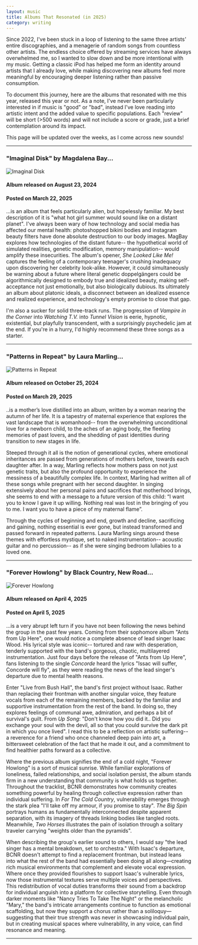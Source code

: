 ```yaml
---
layout: music
title: Albums That Resonated (in 2025)
category: writing
---
```

Since 2022, I've been stuck in a loop of listening to the same three artists' entire discographies, and a menagerie of random songs from countless other artists. The endless choice offered by streaming services have always overwhelmed me, so I wanted to slow down and be more intentional with my music. Getting a classic iPod has helped me form an identity around artists that I already love, while making discovering new albums feel more meaningful by encouraging deeper listening rather than passive consumption.

To document this journey, here are the albums that resonated with me this year, released this year or not. As a note, I've never been particularly interested in if music is "good" or "bad", instead I've love reading into artistic intent and the added value to specific populations. Each "review" will be short (>500 words) and will not include a score or grade, just a brief contemplation around its impact.

This page will be updated over the weeks, as I come across new sounds!

---
### "Imaginal Disk" by Magdalena Bay...
![Imaginal Disk](https://f4.bcbits.com/img/a3108453833_10.jpg)

#### Album released on August 23, 2024
#### Posted on March 22, 2025

...is an album that feels particularly alien, but hopelessly familiar. My best description of it is "what hot girl summer would sound like on a distant planet". I've always been wary of how technology and social media has affected our mental health: photoshopped bikini bodies and instagram beauty filters have done absolute destruction to our body images. MagBay explores how technologies of the distant future-- the hypothetical world of simulated realities, genetic modification, memory manipulation-- would amplify these insecurities. The album's opener, *She Looked Like Me!* captures the feeling of a contemporary teenager's crushing inadequacy upon discovering her celebrity look-alike. However, it could simultaneously be warning about a future where literal genetic doppelgängers could be algorithmically designed to embody true and idealized beauty, making self-acceptance not just emotionally, but also biologically dubious. Its ultimately an album about platonic ideals, a disconnect between an idealized essence and realized experience, and technology's empty promise to close that gap.

I'm also a sucker for solid three-track runs. The progression of *Vampire in the Corner* into *Watching T.V.* into *Tunnel Vision* is eerie, hypnotic, existential, but playfully transcendent, with a surprisingly psychedelic jam at the end. If you're in a hurry, I'd highly recommend these three songs as a starter.

---
### "Patterns in Repeat" by Laura Marling...
![Patterns in Repeat](https://f4.bcbits.com/img/a1092021461_10.jpg)

#### Album released on October 25, 2024
#### Posted on March 29, 2025

..is a mother’s love distilled into an album, written by a woman nearing the autumn of her life. It is a tapestry of maternal experience that explores the vast landscape that is womanhood-- from the overwhelming unconditional love for a newborn child, to the aches of an aging body, the fleeting memories of past lovers, and the shedding of past identities during transition to new stages in life.

Steeped through it all is the notion of generational cycles, where emotional inheritances are passed from generations of mothers before, towards each daughter after. In a way, Marling reflects how mothers pass on not just genetic traits, but also the profound opportunity to experience the messiness of a beautifully complex life. In context, Marling had written all of these songs while pregnant with her second daughter. In singing extensively about her personal pains and sacrifices that motherhood brings, she seems to end with a message to a future version of this child: “I want you to know I gave it up willing. Nothing real was lost in the bringing of you to me. I want you to have a piece of my maternal flame”.

Through the cycles of beginning and end, growth and decline, sacrificing and gaining, nothing essential is ever gone, but instead transformed and passed forward in repeated patterns. Laura Marling sings around these themes with effortless mystique, set to naked instrumentation-- acoustic guitar and no percussion-- as if she were singing bedroom lullabies to a loved one.



---

### "Forever Howlong" by Black Country, New Road...

![Forever Howlong](https://f4.bcbits.com/img/a2991836176_10.jpg)

#### Album released on April 4, 2025
#### Posted on April 5, 2025

...is a very abrupt left turn if you have not been following the news behind the group in the past few years. Coming from their sophomore album "Ants from Up Here", one would notice a complete absence of lead singer Isaac Wood. His lyrical style was iconic-- tortured and raw with desperation, tenderly supported with the band's gorgeous, chaotic, multilayered instrumentation. Just four days before the release of "Ants from Up Here", fans listening to the single *Concorde* heard the lyrics "Issac will suffer, Concorde will fly", as they were reading the news of the lead singer's departure due to mental health reasons.

Enter "Live from Bush Hall", the band's first project without Isaac. Rather than replacing their frontman with another singular voice, they feature vocals from each of the remaining members, backed by the familiar and supportive instrumentation from the rest of the band. In doing so, they explores feelings of communal awe, admiration, and perhaps a bit of survival's guilt. From *Up Song*: "Don't know how you did it.. Did you exchange your soul with the devil, all so that you could survive the dark pit in which you once lived". I read this to be a reflection on artistic suffering-- a reverence for a friend who once channeled deep pain into art, a bittersweet celebration of the fact that he made it out, and a commitment to find healthier paths forward as a collective.

Where the previous album signifies the end of a cold night, "Forever Howlong" is a sort of musical sunrise. While familiar explorations of loneliness, failed relationships, and social isolation persist, the album stands firm in a new understanding that community is what holds us together. Throughout the tracklist, BCNR demonstrates how community creates something powerful by healing through collective expression rather than individual suffering. In *For The Cold Country*, vulnerability emerges through the stark plea "I'll take off my armour, if you promise to stay". *The Big Spin* portrays humans as fundamentally interconnected despite apparent separation, with its imagery of threads linking bodies like tangled roots. Meanwhile, *Two Horses* illustrates the pain of isolation through a solitary traveler carrying "weights older than the pyramids".

When describing the group's earlier sound to others, I would say "the lead singer has a mental breakdown, set to orchestra." With Isaac's departure, BCNR doesn't attempt to find a replacement frontman, but instead leans into what the rest of the band had essentially been doing all along—creating rich musical environments that complement and elevate vocal expression. Where once they provided flourishes to support Isaac's vulnerable lyrics, now those instrumental textures serve multiple voices and perspectives. This redistribution of vocal duties transforms their sound from a backdrop for individual anguish into a platform for collective storytelling. Even through darker moments like "Nancy Tries To Take The Night" or the melancholic "Mary," the band's intricate arrangements continue to function as emotional scaffolding, but now they support a chorus rather than a soliloquy—suggesting that their true strength was never in showcasing individual pain, but in creating musical spaces where vulnerability, in any voice, can find resonance and meaning.

---
